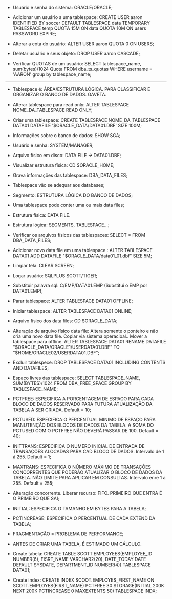 * Usuário e senha do sistema: ORACLE/ORACLE;

* Adicionar um usuário a uma tablespace: CREATE USER aaron IDENTIFIED BY soccer DEFAULT TABLESPACE data TEMPORARY TABLESPACE temp QUOTA 15M ON data QUOTA 10M ON users PASSWORD EXPIRE;

* Alterar a cota do usuário: ALTER USER aaron QUOTA 0 ON USERS;

* Deletar usuário e seus objeto: DROP USER aaron CASCADE;

*  Verificar QUOTAS de um usuário: SELECT tablespace_name, sum(bytes)/1024 Quota FROM dba_ts_quotas WHERE username = 'AARON' group by tablespace_name;


---------------------

* Tablespace é: ÁREA/ESTRUTURA LÓGICA. PARA CLASSIFICAR E ORGANIZAR O BANCO DE DADOS. GAVETA.

* Alterar tablespace para read only: ALTER TABLESPACE NOME_DA_TABLESPACE READ ONLY;

* Criar uma tablespace: CREATE TABLESPACE NOME_DA_TABLESPACE DATA01 DATAFILE '$ORACLE_DATA/DATA01.DBF' SIZE 100M;

* Informações sobre o banco de dados: SHOW SGA;

* Usuário e senha: SYSTEM/MANAGER;

* Arquivo físico em disco: DATA FILE -> DATA01.DBF;

* Visualizar estrutura física: CD $ORACLE_HOME;

* Grava informações das tablespace: DBA_DATA_FILES;

* Tablespace vão se adequar aos databases;

* Segmento: ESTRUTURA LÓGICA DO BANCO DE DADOS;

* Uma tablespace pode conter uma ou mais data files;

* Estrutura física: DATA FILE.

* Estrutura lógica: SEGMENTS, TABLESPACE...;
 
* Verificar os arquivos físicos das tablespaces: SELECT * FROM DBA_DATA_FILES;

* Adicionar novo data file em uma tablespace.: ALTER TABLESPACE DATA01 ADD DATAFILE "$ORACLE_DATA/data01_01.dbf" SIZE 5M;

* Limpar tela: CLEAR SCREEN;

* Logar usuário: SQLPLUS SCOTT/TIGER;

* Substituir palavra sql: C/EMP/DATA01.EMP (Substitui o EMP por DATA01.EMP);

* Parar tablespace: ALTER TABLESPACE DATA01 OFFLINE;

* Iniciar tablespace: ALTER TABLESPACE DATA01 ONLINE;

* Arquivo físico dos data files: CD $ORACLE_DATA;

* Alteração de arquivo físico data file: Altera somente o ponteiro e não cria uma novo data file. Copiar via sistema operacioal.. Mover a tablespace para offline. ALTER TABLESPACE DATA01 RENAME DATAFILE "$ORACLE_DATA/ORACLE1/USERDATA01.DBF" TO "$HOME/ORACLE02/USERDATA01.DBF";

* Excluir tablespece: DROP TABLESPACE DATA01 INCLUDING CONTENTS AND DATAFILES;

* Espaço livres das tablespace: SELECT TABLESPACE_NAME, SUM(BYTES)/1024 FROM DBA_FREE_SPACE GROUP BY TABLESPACE_NAME;

* PCTFREE: ESPECIFICA A PORCENTAGEM DE ESPAÇO PARA CADA BLOCO DE DADOS RESERVADO PARA FUTURA ATUALIZAÇÃO DA TABELA A SER CRIADA. Default = 10;

* PCTUSED: ESPECIFICA O PERCENTUAL MINIMO DE ESPAÇO PARA MANUTENÇÃO DOS BLOCOS DE DADOS DA TABELA. A SOMA DO PCTUSED COM O PCTFREE NÃO DEVERÁ PASSAR DE 100. Default = 40;

* INITTRANS: ESPECIFICA O NUMERO INICIAL DE ENTRADA DE TRANSAÇÕES ALOCADAS PARA CAD BLOCO DE DADOS. Intervalo de 1 á 255. Default = 1;

* MAXTRANS: ESPECIFICA O NÚMERO MÁXIMO DE TRANSAÇÕES CONCORRENTES QUE PODERÃO ATUALIZAR O BLOCO DE DADOS DA TABELA. NÃO LIMITE PARA APLICAR EM CONSULTAS. Intervalo enre 1 a 255. Default = 255;

* Alteração concorrente. Liberar recurso: FIFO. PRIMEIRO QUE ENTRA É O PRIMEIRO QUE SAI;

* INITIAL: ESPECIFICA O TAMANHO EM BYTES PARA A TABELA;

* PCTINCREASE: ESPECIFICA O PERCENTUAL DE CADA EXTEND DA TABELA;

* FRAGMENTAÇÃO = PROBLEMA DE PERFORMANCE;

* ANTES DE CRIAR UMA TABELA, É ESTIMADO UM CÁLCULO.

* Create tabela: CREATE TABLE SCOTT.EMPLOYEES(EMPLOYEE_ID NUMBER(6), FISRT_NAME VARCHAR2(20), DATE_TODAY DATE DEFAULT SYSDATE, DEPARTMENT_ID NUMBER(4)) TABLESPACE DATA01;

* Create index: CREATE INDEX SCOOT.EMPLOYES_FIRST_NAME ON SCOTT.EMPLOYES(FIRST_NAME) PCTFREE 30 STORAGE(INITIAL 200K NEXT 200K PCTINCREASE 0 MAXEXTENTS 50) TABLESPACE INDX;
